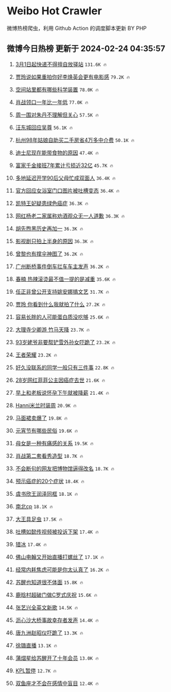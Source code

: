 # Weibo Hot Crawler 



微博热榜爬虫，利用 Github Action 的调度脚本更新 BY PHP 


## 微博今日热榜 更新于 2024-02-24 04:35:57 
1. [3月1日起快递不得擅自放驿站](https://s.weibo.com/weibo?q=%233%E6%9C%881%E6%97%A5%E8%B5%B7%E5%BF%AB%E9%80%92%E4%B8%8D%E5%BE%97%E6%93%85%E8%87%AA%E6%94%BE%E9%A9%BF%E7%AB%99%23&t=31&band_rank=1&Refer=top) `131.6K 🔥` 

1. [贾玲说如果重拍你好李焕英会更有电影感](https://s.weibo.com/weibo?q=%23%E8%B4%BE%E7%8E%B2%E8%AF%B4%E5%A6%82%E6%9E%9C%E9%87%8D%E6%8B%8D%E4%BD%A0%E5%A5%BD%E6%9D%8E%E7%84%95%E8%8B%B1%E4%BC%9A%E6%9B%B4%E6%9C%89%E7%94%B5%E5%BD%B1%E6%84%9F%23&t=31&band_rank=2&Refer=top) `79.2K 🔥` 

1. [空间站里都有哪些科学装置](https://s.weibo.com/weibo?q=%23%E7%A9%BA%E9%97%B4%E7%AB%99%E9%87%8C%E9%83%BD%E6%9C%89%E5%93%AA%E4%BA%9B%E7%A7%91%E5%AD%A6%E8%A3%85%E7%BD%AE%23&t=31&band_rank=3&Refer=top) `78.0K 🔥` 

1. [肖战领口一年比一年低](https://s.weibo.com/weibo?q=%23%E8%82%96%E6%88%98%E9%A2%86%E5%8F%A3%E4%B8%80%E5%B9%B4%E6%AF%94%E4%B8%80%E5%B9%B4%E4%BD%8E%23&t=31&band_rank=4&Refer=top) `77.0K 🔥` 

1. [周一围对朱丹不理解但关心](https://s.weibo.com/weibo?q=%23%E5%91%A8%E4%B8%80%E5%9B%B4%E5%AF%B9%E6%9C%B1%E4%B8%B9%E4%B8%8D%E7%90%86%E8%A7%A3%E4%BD%86%E5%85%B3%E5%BF%83%23&t=31&band_rank=5&Refer=top) `57.5K 🔥` 

1. [汪东城回应吴尊](https://s.weibo.com/weibo?q=%E6%B1%AA%E4%B8%9C%E5%9F%8E%E5%9B%9E%E5%BA%94%E5%90%B4%E5%B0%8A&t=31&band_rank=6&Refer=top) `56.1K 🔥` 

1. [杭州98年姑娘自助买二手房省4万多中介费](https://s.weibo.com/weibo?q=%23%E6%9D%AD%E5%B7%9E98%E5%B9%B4%E5%A7%91%E5%A8%98%E8%87%AA%E5%8A%A9%E4%B9%B0%E4%BA%8C%E6%89%8B%E6%88%BF%E7%9C%814%E4%B8%87%E5%A4%9A%E4%B8%AD%E4%BB%8B%E8%B4%B9%23&t=31&band_rank=7&Refer=top) `50.1K 🔥` 

1. [迪士尼现在能带食物的原因](https://s.weibo.com/weibo?q=%E8%BF%AA%E5%A3%AB%E5%B0%BC%E7%8E%B0%E5%9C%A8%E8%83%BD%E5%B8%A6%E9%A3%9F%E7%89%A9%E7%9A%84%E5%8E%9F%E5%9B%A0&t=31&band_rank=8&Refer=top) `47.4K 🔥` 

1. [富家千金接班7年累计亏损近32亿](https://s.weibo.com/weibo?q=%23%E5%AF%8C%E5%AE%B6%E5%8D%83%E9%87%91%E6%8E%A5%E7%8F%AD7%E5%B9%B4%E7%B4%AF%E8%AE%A1%E4%BA%8F%E6%8D%9F%E8%BF%9132%E4%BA%BF%23&t=31&band_rank=9&Refer=top) `45.7K 🔥` 

1. [多地延迟开学90后父母忙成双面人](https://s.weibo.com/weibo?q=%23%E5%A4%9A%E5%9C%B0%E5%BB%B6%E8%BF%9F%E5%BC%80%E5%AD%A690%E5%90%8E%E7%88%B6%E6%AF%8D%E5%BF%99%E6%88%90%E5%8F%8C%E9%9D%A2%E4%BA%BA%23&t=31&band_rank=10&Refer=top) `36.4K 🔥` 

1. [官方回应女浴室门口图片被吐槽变态](https://s.weibo.com/weibo?q=%23%E5%AE%98%E6%96%B9%E5%9B%9E%E5%BA%94%E5%A5%B3%E6%B5%B4%E5%AE%A4%E9%97%A8%E5%8F%A3%E5%9B%BE%E7%89%87%E8%A2%AB%E5%90%90%E6%A7%BD%E5%8F%98%E6%80%81%23&t=31&band_rank=11&Refer=top) `36.4K 🔥` 

1. [凯特王妃疑患绿色癌症](https://s.weibo.com/weibo?q=%23%E5%87%AF%E7%89%B9%E7%8E%8B%E5%A6%83%E7%96%91%E6%82%A3%E7%BB%BF%E8%89%B2%E7%99%8C%E7%97%87%23&t=31&band_rank=12&Refer=top) `36.3K 🔥` 

1. [网红杨老二家属称劝酒观众无一人道歉](https://s.weibo.com/weibo?q=%23%E7%BD%91%E7%BA%A2%E6%9D%A8%E8%80%81%E4%BA%8C%E5%AE%B6%E5%B1%9E%E7%A7%B0%E5%8A%9D%E9%85%92%E8%A7%82%E4%BC%97%E6%97%A0%E4%B8%80%E4%BA%BA%E9%81%93%E6%AD%89%23&t=31&band_rank=13&Refer=top) `36.3K 🔥` 

1. [胡先煦黑历史再加一](https://s.weibo.com/weibo?q=%23%E8%83%A1%E5%85%88%E7%85%A6%E9%BB%91%E5%8E%86%E5%8F%B2%E5%86%8D%E5%8A%A0%E4%B8%80%23&t=31&band_rank=14&Refer=top) `36.3K 🔥` 

1. [影视剧只拍上半身的原因](https://s.weibo.com/weibo?q=%23%E5%BD%B1%E8%A7%86%E5%89%A7%E5%8F%AA%E6%8B%8D%E4%B8%8A%E5%8D%8A%E8%BA%AB%E7%9A%84%E5%8E%9F%E5%9B%A0%23&t=31&band_rank=15&Refer=top) `36.3K 🔥` 

1. [曾黎也有撑伞神图了](https://s.weibo.com/weibo?q=%23%E6%9B%BE%E9%BB%8E%E4%B9%9F%E6%9C%89%E6%92%91%E4%BC%9E%E7%A5%9E%E5%9B%BE%E4%BA%86%23&t=31&band_rank=16&Refer=top) `36.2K 🔥` 

1. [广州断桥事件倒车拦车车主发声](https://s.weibo.com/weibo?q=%23%E5%B9%BF%E5%B7%9E%E6%96%AD%E6%A1%A5%E4%BA%8B%E4%BB%B6%E5%80%92%E8%BD%A6%E6%8B%A6%E8%BD%A6%E8%BD%A6%E4%B8%BB%E5%8F%91%E5%A3%B0%23&t=31&band_rank=17&Refer=top) `36.2K 🔥` 

1. [春楠 热辣滚烫最不值一提的是减重](https://s.weibo.com/weibo?q=%E6%98%A5%E6%A5%A0%20%E7%83%AD%E8%BE%A3%E6%BB%9A%E7%83%AB%E6%9C%80%E4%B8%8D%E5%80%BC%E4%B8%80%E6%8F%90%E7%9A%84%E6%98%AF%E5%87%8F%E9%87%8D&t=31&band_rank=18&Refer=top) `35.6K 🔥` 

1. [任正非曾公开支持姚安娜搞文艺](https://s.weibo.com/weibo?q=%23%E4%BB%BB%E6%AD%A3%E9%9D%9E%E6%9B%BE%E5%85%AC%E5%BC%80%E6%94%AF%E6%8C%81%E5%A7%9A%E5%AE%89%E5%A8%9C%E6%90%9E%E6%96%87%E8%89%BA%23&t=31&band_rank=19&Refer=top) `31.7K 🔥` 

1. [贾玲 你看到什么我就拍了什么](https://s.weibo.com/weibo?q=%E8%B4%BE%E7%8E%B2%20%E4%BD%A0%E7%9C%8B%E5%88%B0%E4%BB%80%E4%B9%88%E6%88%91%E5%B0%B1%E6%8B%8D%E4%BA%86%E4%BB%80%E4%B9%88&t=31&band_rank=20&Refer=top) `27.2K 🔥` 

1. [容易长胖的人可能蛋白质没吃够](https://s.weibo.com/weibo?q=%23%E5%AE%B9%E6%98%93%E9%95%BF%E8%83%96%E7%9A%84%E4%BA%BA%E5%8F%AF%E8%83%BD%E8%9B%8B%E7%99%BD%E8%B4%A8%E6%B2%A1%E5%90%83%E5%A4%9F%23&t=31&band_rank=21&Refer=top) `25.6K 🔥` 

1. [大理寺少卿游 竹马天降](https://s.weibo.com/weibo?q=%E5%A4%A7%E7%90%86%E5%AF%BA%E5%B0%91%E5%8D%BF%E6%B8%B8%20%E7%AB%B9%E9%A9%AC%E5%A4%A9%E9%99%8D&t=31&band_rank=22&Refer=top) `23.7K 🔥` 

1. [93岁姥爷非要帮铲雪外孙女吓跪了](https://s.weibo.com/weibo?q=%2393%E5%B2%81%E5%A7%A5%E7%88%B7%E9%9D%9E%E8%A6%81%E5%B8%AE%E9%93%B2%E9%9B%AA%E5%A4%96%E5%AD%99%E5%A5%B3%E5%90%93%E8%B7%AA%E4%BA%86%23&t=31&band_rank=23&Refer=top) `23.2K 🔥` 

1. [王者荣耀](https://s.weibo.com/weibo?q=%E7%8E%8B%E8%80%85%E8%8D%A3%E8%80%80&t=31&band_rank=24&Refer=top) `23.2K 🔥` 

1. [好久没联系的同学一般只有三件事](https://s.weibo.com/weibo?q=%E5%A5%BD%E4%B9%85%E6%B2%A1%E8%81%94%E7%B3%BB%E7%9A%84%E5%90%8C%E5%AD%A6%E4%B8%80%E8%88%AC%E5%8F%AA%E6%9C%89%E4%B8%89%E4%BB%B6%E4%BA%8B&t=31&band_rank=25&Refer=top) `22.8K 🔥` 

1. [28岁网红菲菲公主因癌症去世](https://s.weibo.com/weibo?q=%2328%E5%B2%81%E7%BD%91%E7%BA%A2%E8%8F%B2%E8%8F%B2%E5%85%AC%E4%B8%BB%E5%9B%A0%E7%99%8C%E7%97%87%E5%8E%BB%E4%B8%96%23&t=31&band_rank=26&Refer=top) `21.6K 🔥` 

1. [早上和老板说怀孕下午就被降薪](https://s.weibo.com/weibo?q=%23%E6%97%A9%E4%B8%8A%E5%92%8C%E8%80%81%E6%9D%BF%E8%AF%B4%E6%80%80%E5%AD%95%E4%B8%8B%E5%8D%88%E5%B0%B1%E8%A2%AB%E9%99%8D%E8%96%AA%23&t=31&band_rank=27&Refer=top) `21.4K 🔥` 

1. [Hanni米兰时装周](https://s.weibo.com/weibo?q=%23Hanni%E7%B1%B3%E5%85%B0%E6%97%B6%E8%A3%85%E5%91%A8%23&t=31&band_rank=28&Refer=top) `20.9K 🔥` 

1. [马面裙卖爆了](https://s.weibo.com/weibo?q=%23%E9%A9%AC%E9%9D%A2%E8%A3%99%E5%8D%96%E7%88%86%E4%BA%86%23&t=31&band_rank=29&Refer=top) `19.8K 🔥` 

1. [元宵节有哪些民俗](https://s.weibo.com/weibo?q=%23%E5%85%83%E5%AE%B5%E8%8A%82%E6%9C%89%E5%93%AA%E4%BA%9B%E6%B0%91%E4%BF%97%23&t=31&band_rank=30&Refer=top) `19.6K 🔥` 

1. [母女是一种有痛感的关系](https://s.weibo.com/weibo?q=%E6%AF%8D%E5%A5%B3%E6%98%AF%E4%B8%80%E7%A7%8D%E6%9C%89%E7%97%9B%E6%84%9F%E7%9A%84%E5%85%B3%E7%B3%BB&t=31&band_rank=31&Refer=top) `19.5K 🔥` 

1. [肖战第二套看秀造型](https://s.weibo.com/weibo?q=%23%E8%82%96%E6%88%98%E7%AC%AC%E4%BA%8C%E5%A5%97%E7%9C%8B%E7%A7%80%E9%80%A0%E5%9E%8B%23&t=31&band_rank=32&Refer=top) `18.7K 🔥` 

1. [不会断句的网友把博物馆逼得改名](https://s.weibo.com/weibo?q=%E4%B8%8D%E4%BC%9A%E6%96%AD%E5%8F%A5%E7%9A%84%E7%BD%91%E5%8F%8B%E6%8A%8A%E5%8D%9A%E7%89%A9%E9%A6%86%E9%80%BC%E5%BE%97%E6%94%B9%E5%90%8D&t=31&band_rank=33&Refer=top) `18.7K 🔥` 

1. [预示癌症的20个症状](https://s.weibo.com/weibo?q=%23%E9%A2%84%E7%A4%BA%E7%99%8C%E7%97%87%E7%9A%8420%E4%B8%AA%E7%97%87%E7%8A%B6%23&t=31&band_rank=34&Refer=top) `18.4K 🔥` 

1. [虞书欣王润泽同框](https://s.weibo.com/weibo?q=%23%E8%99%9E%E4%B9%A6%E6%AC%A3%E7%8E%8B%E6%B6%A6%E6%B3%BD%E5%90%8C%E6%A1%86%23&t=31&band_rank=35&Refer=top) `18.1K 🔥` 

1. [南北cp](https://s.weibo.com/weibo?q=%E5%8D%97%E5%8C%97cp&t=31&band_rank=36&Refer=top) `18.1K 🔥` 

1. [大王具足虫](https://s.weibo.com/weibo?q=%E5%A4%A7%E7%8E%8B%E5%85%B7%E8%B6%B3%E8%99%AB&t=31&band_rank=37&Refer=top) `17.5K 🔥` 

1. [吐槽如懿传视频被投诉下架](https://s.weibo.com/weibo?q=%E5%90%90%E6%A7%BD%E5%A6%82%E6%87%BF%E4%BC%A0%E8%A7%86%E9%A2%91%E8%A2%AB%E6%8A%95%E8%AF%89%E4%B8%8B%E6%9E%B6&t=31&band_rank=38&Refer=top) `17.4K 🔥` 

1. [猎冰](https://s.weibo.com/weibo?q=%E7%8C%8E%E5%86%B0&t=31&band_rank=39&Refer=top) `17.4K 🔥` 

1. [佛山电翰又开始直播打螺丝了](https://s.weibo.com/weibo?q=%23%E4%BD%9B%E5%B1%B1%E7%94%B5%E7%BF%B0%E5%8F%88%E5%BC%80%E5%A7%8B%E7%9B%B4%E6%92%AD%E6%89%93%E8%9E%BA%E4%B8%9D%E4%BA%86%23&t=31&band_rank=40&Refer=top) `17.1K 🔥` 

1. [经常内耗焦虑可能是你太认真了](https://s.weibo.com/weibo?q=%E7%BB%8F%E5%B8%B8%E5%86%85%E8%80%97%E7%84%A6%E8%99%91%E5%8F%AF%E8%83%BD%E6%98%AF%E4%BD%A0%E5%A4%AA%E8%AE%A4%E7%9C%9F%E4%BA%86&t=31&band_rank=41&Refer=top) `16.2K 🔥` 

1. [苏醒也知道很不体面](https://s.weibo.com/weibo?q=%23%E8%8B%8F%E9%86%92%E4%B9%9F%E7%9F%A5%E9%81%93%E5%BE%88%E4%B8%8D%E4%BD%93%E9%9D%A2%23&t=31&band_rank=42&Refer=top) `15.8K 🔥` 

1. [鹿晗村超破门做C罗式庆祝](https://s.weibo.com/weibo?q=%23%E9%B9%BF%E6%99%97%E6%9D%91%E8%B6%85%E7%A0%B4%E9%97%A8%E5%81%9AC%E7%BD%97%E5%BC%8F%E5%BA%86%E7%A5%9D%23&t=31&band_rank=43&Refer=top) `15.6K 🔥` 

1. [张艺兴全英文新歌](https://s.weibo.com/weibo?q=%23%E5%BC%A0%E8%89%BA%E5%85%B4%E5%85%A8%E8%8B%B1%E6%96%87%E6%96%B0%E6%AD%8C%23&t=31&band_rank=44&Refer=top) `14.5K 🔥` 

1. [沥心沙大桥事故幸存者发声](https://s.weibo.com/weibo?q=%23%E6%B2%A5%E5%BF%83%E6%B2%99%E5%A4%A7%E6%A1%A5%E4%BA%8B%E6%95%85%E5%B9%B8%E5%AD%98%E8%80%85%E5%8F%91%E5%A3%B0%23&t=31&band_rank=45&Refer=top) `14.4K 🔥` 

1. [唐九洲赵昭仪吓跪了](https://s.weibo.com/weibo?q=%23%E5%94%90%E4%B9%9D%E6%B4%B2%E8%B5%B5%E6%98%AD%E4%BB%AA%E5%90%93%E8%B7%AA%E4%BA%86%23&t=31&band_rank=46&Refer=top) `13.3K 🔥` 

1. [徐璐直播](https://s.weibo.com/weibo?q=%E5%BE%90%E7%92%90%E7%9B%B4%E6%92%AD&t=31&band_rank=47&Refer=top) `13.1K 🔥` 

1. [蒲熠星给苏醒开了十年会员](https://s.weibo.com/weibo?q=%23%E8%92%B2%E7%86%A0%E6%98%9F%E7%BB%99%E8%8B%8F%E9%86%92%E5%BC%80%E4%BA%86%E5%8D%81%E5%B9%B4%E4%BC%9A%E5%91%98%23&t=31&band_rank=48&Refer=top) `13.0K 🔥` 

1. [KPL暂停](https://s.weibo.com/weibo?q=KPL%E6%9A%82%E5%81%9C&t=31&band_rank=49&Refer=top) `12.7K 🔥` 

1. [双鱼座才不会在感情中盲目](https://s.weibo.com/weibo?q=%E5%8F%8C%E9%B1%BC%E5%BA%A7%E6%89%8D%E4%B8%8D%E4%BC%9A%E5%9C%A8%E6%84%9F%E6%83%85%E4%B8%AD%E7%9B%B2%E7%9B%AE&t=31&band_rank=50&Refer=top) `12.4K 🔥` 

